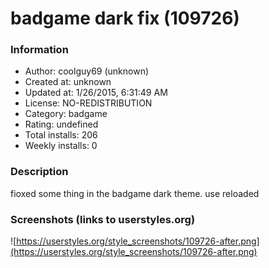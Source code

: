 # badgame dark fix (109726)

### Information
- Author: coolguy69 (unknown)
- Created at: unknown
- Updated at: 1/26/2015, 6:31:49 AM
- License: NO-REDISTRIBUTION
- Category: badgame
- Rating: undefined
- Total installs: 206
- Weekly installs: 0


### Description
fioxed some thing in the badgame dark theme. use reloaded


### Screenshots (links to userstyles.org)
![https://userstyles.org/style_screenshots/109726-after.png](https://userstyles.org/style_screenshots/109726-after.png)


